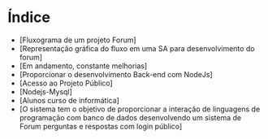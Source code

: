 # Índice 

* [Fluxograma de um projeto Forum]
* [Representação gráfica do fluxo em uma SA para desenvolvimento do forum]
* [Em andamento, constante melhorias]
* [Proporcionar o desenvolvimento Back-end com NodeJs]
* [Acesso ao Projeto Público]
* [Nodejs-Mysql]
* [Alunos curso de informática]
* [O sistema tem o objetivo de proporcionar a interação de linguagens de programação com banco de dados desenvolvendo um sistema de Forum perguntas e respostas com login público]